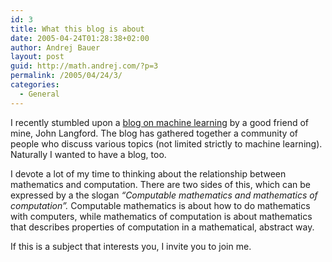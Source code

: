 ```yaml
---
id: 3
title: What this blog is about
date: 2005-04-24T01:28:38+02:00
author: Andrej Bauer
layout: post
guid: http://math.andrej.com/?p=3
permalink: /2005/04/24/3/
categories:
  - General
---
```

I recently stumbled upon a [blog on machine learning](http://hunch.net) by a good friend of mine, John Langford. The blog has gathered together a community of people who discuss various topics (not limited strictly to machine learning). Naturally I wanted to have a blog, too. 

I devote a lot of my time to thinking about the relationship between mathematics and computation. There are two sides of this, which can be expressed by a the slogan _&#8220;Computable mathematics and mathematics of computation&#8221;._ Computable mathematics is about how to do mathematics with computers, while mathematics of computation is about mathematics that describes properties of computation in a mathematical, abstract way. 

If this is a subject that interests you, I invite you to join me.
